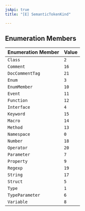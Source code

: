 ```yaml
---
jsApi: true
title: "[E] SemanticTokenKind"

---
```

## Enumeration Members

| Enumeration Member | Value |
| :------ | :------ |
| `Class` | `2` |
| `Comment` | `16` |
| `DocCommentTag` | `21` |
| `Enum` | `3` |
| `EnumMember` | `10` |
| `Event` | `11` |
| `Function` | `12` |
| `Interface` | `4` |
| `Keyword` | `15` |
| `Macro` | `14` |
| `Method` | `13` |
| `Namespace` | `0` |
| `Number` | `18` |
| `Operator` | `20` |
| `Parameter` | `7` |
| `Property` | `9` |
| `Regexp` | `19` |
| `String` | `17` |
| `Struct` | `5` |
| `Type` | `1` |
| `TypeParameter` | `6` |
| `Variable` | `8` |
